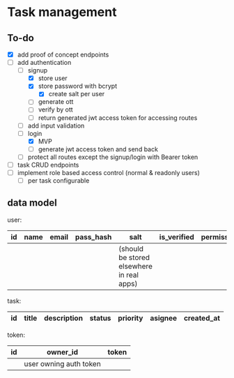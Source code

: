 # Task management

## To-do

- [x] add proof of concept endpoints
- [ ] add authentication
  - [ ] signup
    - [x] store user
    - [x] store password with bcrypt
      - [x] create salt per user
    - [ ] generate ott
    - [ ] verify by ott
    - [ ] return generated jwt access token for accessing routes
  - [ ] add input validation
  - [ ] login
    - [x] MVP
    - [ ] generate jwt access token and send back
  - [ ] protect all routes except the signup/login with Bearer token
- [ ] task CRUD endpoints
- [ ] implement role based access control (normal & readonly users)
  - [ ] per task configurable

## data model

user:

| id  | name | email | pass_hash | salt                                      | is_verified | permissions | created_at |
| --- | ---- | ----- | --------- | ----------------------------------------- | ----------- | ----------- | ---------- |
|     |      |       |           | (should be stored elsewhere in real apps) |             |             |            |

task:

| id  | title | description | status | priority | asignee | created_at |
| --- | ----- | ----------- | ------ | -------- | ------- | ---------- |

token:

| id  | owner_id               | token |
| --- | ---------------------- | ----- |
|     | user owning auth token |       |
